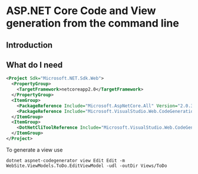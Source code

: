 # ASP.NET Core Code and View generation from the command line

## Introduction

## What do I need

``` xml
<Project Sdk="Microsoft.NET.Sdk.Web">
  <PropertyGroup>
    <TargetFramework>netcoreapp2.0</TargetFramework>
  </PropertyGroup>
  <ItemGroup>
    <PackageReference Include="Microsoft.AspNetCore.All" Version="2.0.3" />
    <PackageReference Include="Microsoft.VisualStudio.Web.CodeGeneration.Design" Version="2.0.1" />
  </ItemGroup>
  <ItemGroup>
    <DotNetCliToolReference Include="Microsoft.VisualStudio.Web.CodeGeneration.Tools" Version="2.0.1" />
  </ItemGroup>
</Project>
```

To generate a view use

``` cli
dotnet aspnet-codegenerator view Edit Edit -m WebSite.ViewModels.ToDo.EditViewModel -udl -outDir Views/ToDo
```

